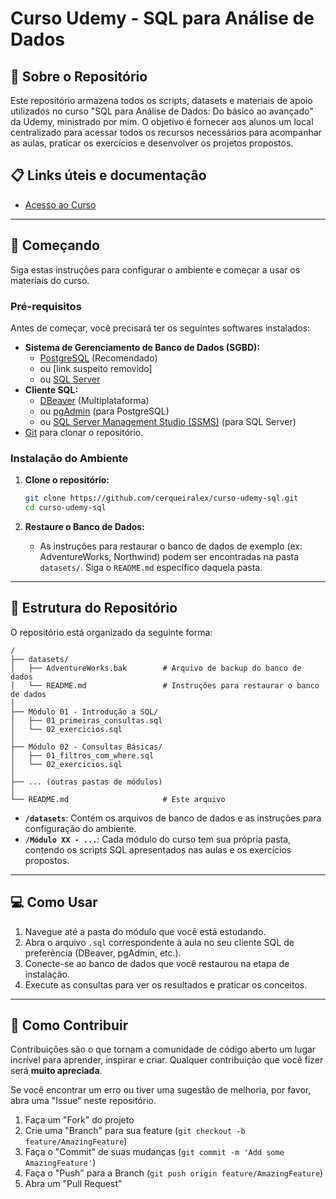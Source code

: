 # Curso Udemy - SQL para Análise de Dados

## 📖 Sobre o Repositório

Este repositório armazena todos os scripts, datasets e materiais de apoio utilizados no curso "SQL para Análise de Dados: Do básico ao avançado" da Udemy, ministrado por mim. O objetivo é fornecer aos alunos um local centralizado para acessar todos os recursos necessários para acompanhar as aulas, praticar os exercícios e desenvolver os projetos propostos.


## 📋 Links úteis e documentação

  * [Acesso ao Curso](https://www.udemy.com/course/domine-os-fundamentos-da-analise-de-dados-e-data-science/)

-----

## 🚀 Começando

Siga estas instruções para configurar o ambiente e começar a usar os materiais do curso.

### Pré-requisitos

Antes de começar, você precisará ter os seguintes softwares instalados:

  * **Sistema de Gerenciamento de Banco de Dados (SGBD):**
      * [PostgreSQL](https://www.postgresql.org/download/) (Recomendado)
      * ou [link suspeito removido]
      * ou [SQL Server](https://www.microsoft.com/en-us/sql-server/sql-server-downloads)
  * **Cliente SQL:**
      * [DBeaver](https://dbeaver.io/download/) (Multiplataforma)
      * ou [pgAdmin](https://www.pgadmin.org/download/) (para PostgreSQL)
      * ou [SQL Server Management Studio (SSMS)](https://docs.microsoft.com/en-us/sql/ssms/download-sql-server-management-studio-ssms) (para SQL Server)
  * [Git](https://git-scm.com/downloads) para clonar o repositório.

### Instalação do Ambiente

1.  **Clone o repositório:**

    ```bash
    git clone https://github.com/cerqueiralex/curso-udemy-sql.git
    cd curso-udemy-sql
    ```

2.  **Restaure o Banco de Dados:**

      * As instruções para restaurar o banco de dados de exemplo (ex: AdventureWorks, Northwind) podem ser encontradas na pasta `datasets/`. Siga o `README.md` específico daquela pasta.

-----

## 📂 Estrutura do Repositório

O repositório está organizado da seguinte forma:

```
/
├── datasets/
│   ├── AdventureWorks.bak        # Arquivo de backup do banco de dados
│   └── README.md                 # Instruções para restaurar o banco de dados
│
├── Módulo 01 - Introdução a SQL/
│   ├── 01_primeiras_consultas.sql
│   └── 02_exercicios.sql
│
├── Módulo 02 - Consultas Básicas/
│   ├── 01_filtros_com_where.sql
│   └── 02_exercicios.sql
│
├── ... (outras pastas de módulos)
│
└── README.md                     # Este arquivo
```

  * **`/datasets`**: Contém os arquivos de banco de dados e as instruções para configuração do ambiente.
  * **`/Módulo XX - ...`**: Cada módulo do curso tem sua própria pasta, contendo os scripts SQL apresentados nas aulas e os exercícios propostos.

-----

## 💻 Como Usar

1.  Navegue até a pasta do módulo que você está estudando.
2.  Abra o arquivo `.sql` correspondente à aula no seu cliente SQL de preferência (DBeaver, pgAdmin, etc.).
3.  Conecte-se ao banco de dados que você restaurou na etapa de instalação.
4.  Execute as consultas para ver os resultados e praticar os conceitos.

-----

## 🤝 Como Contribuir

Contribuições são o que tornam a comunidade de código aberto um lugar incrível para aprender, inspirar e criar. Qualquer contribuição que você fizer será **muito apreciada**.

Se você encontrar um erro ou tiver uma sugestão de melhoria, por favor, abra uma "Issue" neste repositório.

1.  Faça um "Fork" do projeto
2.  Crie uma "Branch" para sua feature (`git checkout -b feature/AmazingFeature`)
3.  Faça o "Commit" de suas mudanças (`git commit -m 'Add some AmazingFeature'`)
4.  Faça o "Push" para a Branch (`git push origin feature/AmazingFeature`)
5.  Abra um "Pull Request"
